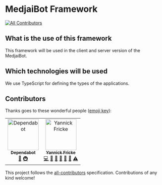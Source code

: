 # MedjaiBot Framework
[![All Contributors](https://img.shields.io/badge/all_contributors-2-orange.svg?style=flat-square)](#contributors)

## What is the use of this framework

This framework will be used in the client and server version of the MedjaiBot.

## Which technologies will be used

We use TypeScript for defining the types of the applications.

## Contributors

Thanks goes to these wonderful people ([emoji key](https://allcontributors.org/docs/en/emoji-key)):

<!-- ALL-CONTRIBUTORS-LIST:START - Do not remove or modify this section -->
<!-- prettier-ignore -->
<table><tr><td align="center"><a href="https://dependabot.com"><img src="https://avatars2.githubusercontent.com/u/36207117?v=4" width="100px;" alt="Dependabot"/><br /><sub><b>Dependabot</b></sub></a><br /><a href="#tool-dependabot-bot" title="Tools">🔧</a> <a href="#infra-dependabot-bot" title="Infrastructure (Hosting, Build-Tools, etc)">🚇</a></td><td align="center"><a href="https://github.com/YannickFricke"><img src="https://avatars2.githubusercontent.com/u/591450?v=4" width="100px;" alt="Yannick Fricke"/><br /><sub><b>Yannick Fricke</b></sub></a><br /><a href="https://github.com/MedjaiBot/Framework/commits?author=YannickFricke" title="Code">💻</a> <a href="https://github.com/MedjaiBot/Framework/commits?author=YannickFricke" title="Documentation">📖</a> <a href="#ideas-YannickFricke" title="Ideas, Planning, & Feedback">🤔</a> <a href="#maintenance-YannickFricke" title="Maintenance">🚧</a> <a href="#projectManagement-YannickFricke" title="Project Management">📆</a> <a href="#review-YannickFricke" title="Reviewed Pull Requests">👀</a> <a href="https://github.com/MedjaiBot/Framework/commits?author=YannickFricke" title="Tests">⚠️</a></td></tr></table>

<!-- ALL-CONTRIBUTORS-LIST:END -->

This project follows the [all-contributors](https://github.com/all-contributors/all-contributors) specification. Contributions of any kind welcome!